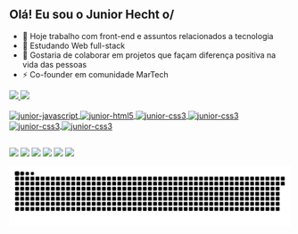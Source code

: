 ## Olá! Eu sou o Junior Hecht o/
- 🔭 Hoje trabalho com front-end e assuntos relacionados a tecnologia
- 🌱 Estudando Web full-stack
- 👯 Gostaria de colaborar em projetos que façam diferença positiva na vida das pessoas
- ⚡ Co-founder em comunidade MarTech

 <div>
  <a href="https://github.com/Junior-Hecht">
  <img height="180em" src="https://github-readme-stats.vercel.app/api?username=Junior-Hecht&show_icons=true&theme=midnight-purple&include_all_commits=true&count_private=true"/>
  <img height="180em" src="https://github-readme-stats.vercel.app/api/top-langs/?username=Junior-Hecht&layout=compact&langs_count=7&theme=midnight-purple"/>
</div>
  <div style="display: inline_block"><br>
    <img align="center" alt="junior-javascript" height="40" width="50"src="https://cdn.jsdelivr.net/gh/devicons/devicon/icons/javascript/javascript-original.svg" />
    <img align="center" alt="junior-html5" height="40" width="50" src="https://cdn.jsdelivr.net/gh/devicons/devicon/icons/html5/html5-original.svg">
    <img align="center" alt="junior-css3" height="40" width="50" src="https://cdn.jsdelivr.net/gh/devicons/devicon/icons/css3/css3-original.svg">
    <img align="center" alt="junior-css3" height="40" width="50" src="https://cdn.jsdelivr.net/gh/devicons/devicon/icons/nodejs/nodejs-original-wordmark.svg">
    <img align="center" alt="junior-css3" height="40" width="50" src="https://cdn.jsdelivr.net/gh/devicons/devicon/icons/amazonwebservices/amazonwebservices-plain-wordmark.svg">
    <img align="center" alt="junior-css3" height="40" width="50" src="https://cdn.jsdelivr.net/gh/devicons/devicon/icons/linux/linux-original.svg">  
</div>
  
  ##
  
<div>
  <a href="www.linkedin.com/in/werner-hecht-júnior" target="_blank"><img src="https://img.shields.io/badge/LinkedIn-0077B5?style=for-the-badge&logo=linkedin&logoColor=white"></a>
  <a href="https://api.whatsapp.com/send?phone=5548988232173" target="_blank"><img src="https://img.shields.io/badge/WhatsApp-25D366?style=for-the-badge&logo=whatsapp&logoColor=white"></a>
  <a href="https://t.me/Junior_Hecht" target="_blank"><img src="https://img.shields.io/badge/Telegram-2CA5E0?style=for-the-badge&logo=telegram&logoColor=white"></a>
  <a href="mailto:juniorhechtjr@gmail.com" target="_blank"><img src="https://img.shields.io/badge/Gmail-D14836?style=for-the-badge&logo=gmail&logoColor=white"></a>
  <a href="https://discord.gg/svYAe6mW" target="_blank"><img src="https://img.shields.io/badge/Discord-7289DA?style=for-the-badge&logo=discord&logoColor=white" target="_blank"></a> 
  <a href="https://join.slack.com/t/hiringcodersfase3/shared_invite/zt-uos2px46-AWZ5W5olenrRSJsDNB~teA" target="_blank"><img src="https://img.shields.io/badge/Slack-4A154B?style=for-the-badge&logo=slack&logoColor=white"></a>
 
	
  ![Snake animation](https://github.com/Junior-Hecht/Junior-Hecht/blob/output/github-contribution-grid-snake.svg)
</div>

 
